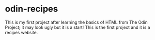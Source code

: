 # odin-recipes
This is my first project after learning the basics of HTML from The Odin Project; it may look ugly but it is a start! This is the first project and it is a recipes website.
